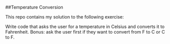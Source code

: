 ##Temperature Conversion

This repo contains my solution to the following exercise:

Write code that asks the user for a temperature in Celsius and converts it to Fahrenheit. Bonus: ask the user first if they want to convert from F to C or C to F.
